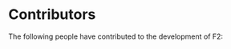 # Contributors

The following people have contributed to the development of F2:

<!-- Add your name below, sort alphabetically by surname. Link to GitHub profile / your home page. -->